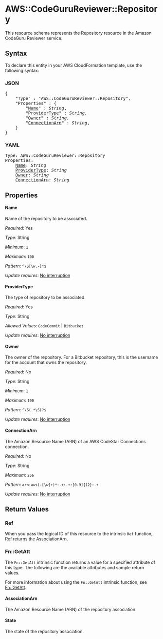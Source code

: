 # AWS::CodeGuruReviewer::Repository

This resource schema represents the Repository resource in the Amazon CodeGuru Reviewer service.

## Syntax

To declare this entity in your AWS CloudFormation template, use the following syntax:

### JSON

<pre>
{
    "Type" : "AWS::CodeGuruReviewer::Repository",
    "Properties" : {
        "<a href="#name" title="Name">Name</a>" : <i>String</i>,
        "<a href="#providertype" title="ProviderType">ProviderType</a>" : <i>String</i>,
        "<a href="#owner" title="Owner">Owner</a>" : <i>String</i>,
        "<a href="#connectionarn" title="ConnectionArn">ConnectionArn</a>" : <i>String</i>,
    }
}
</pre>

### YAML

<pre>
Type: AWS::CodeGuruReviewer::Repository
Properties:
    <a href="#name" title="Name">Name</a>: <i>String</i>
    <a href="#providertype" title="ProviderType">ProviderType</a>: <i>String</i>
    <a href="#owner" title="Owner">Owner</a>: <i>String</i>
    <a href="#connectionarn" title="ConnectionArn">ConnectionArn</a>: <i>String</i>
</pre>

## Properties

#### Name

Name of the repository to be associated.

_Required_: Yes

_Type_: String

_Minimum_: <code>1</code>

_Maximum_: <code>100</code>

_Pattern_: <code>^\S[\w.-]*$</code>

_Update requires_: [No interruption](https://docs.aws.amazon.com/AWSCloudFormation/latest/UserGuide/using-cfn-updating-stacks-update-behaviors.html#update-no-interrupt)

#### ProviderType

The type of repository to be associated.

_Required_: Yes

_Type_: String

_Allowed Values_: <code>CodeCommit</code> | <code>Bitbucket</code>

_Update requires_: [No interruption](https://docs.aws.amazon.com/AWSCloudFormation/latest/UserGuide/using-cfn-updating-stacks-update-behaviors.html#update-no-interrupt)

#### Owner

The owner of the repository. For a Bitbucket repository, this is the username for the account that owns the repository.

_Required_: No

_Type_: String

_Minimum_: <code>1</code>

_Maximum_: <code>100</code>

_Pattern_: <code>^\S(.*\S)?$</code>

_Update requires_: [No interruption](https://docs.aws.amazon.com/AWSCloudFormation/latest/UserGuide/using-cfn-updating-stacks-update-behaviors.html#update-no-interrupt)

#### ConnectionArn

The Amazon Resource Name (ARN) of an AWS CodeStar Connections connection.

_Required_: No

_Type_: String

_Maximum_: <code>256</code>

_Pattern_: <code>arn:aws(-[\w]+)*:.+:.+:[0-9]{12}:.+</code>

_Update requires_: [No interruption](https://docs.aws.amazon.com/AWSCloudFormation/latest/UserGuide/using-cfn-updating-stacks-update-behaviors.html#update-no-interrupt)

## Return Values

### Ref

When you pass the logical ID of this resource to the intrinsic `Ref` function, Ref returns the AssociationArn.

### Fn::GetAtt

The `Fn::GetAtt` intrinsic function returns a value for a specified attribute of this type. The following are the available attributes and sample return values.

For more information about using the `Fn::GetAtt` intrinsic function, see [Fn::GetAtt](https://docs.aws.amazon.com/AWSCloudFormation/latest/UserGuide/intrinsic-function-reference-getatt.html).

#### AssociationArn

The Amazon Resource Name (ARN) of the repository association.

#### State

The state of the repository association.
